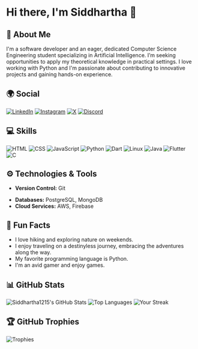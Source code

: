 # Hi there, I'm Siddhartha 👋

## 🌱 About Me
I'm a software developer and an eager, dedicated Computer Science Engineering student specializing in Artificial Intelligence. I’m seeking opportunities to apply my theoretical knowledge in practical settings. I love working with Python and I'm passionate about contributing to innovative projects and gaining hands-on experience.

## 🌍 Social
[![LinkedIn](https://img.shields.io/badge/LinkedIn-100000?style=flat&logo=linkedin&logoColor=0A66C2)](https://linkedin.com/in/bhargava-siddhartha-9a0aa1292/)
[![Instagram](https://img.shields.io/badge/Instagram-100000?style=flat&logo=instagram&logoColor=E1306C)](https://instagram.com/_bhargava_siddhartha_)
[![X](https://img.shields.io/badge/X-100000?style=flat&logo=x&logoColor=1DA1F2)](https://x.com/siddhartha1215)
[![Discord](https://img.shields.io/badge/Discord-100000?style=flat&logo=discord&logoColor=7289DA)](https://discord.com/users/siddhartha1215)

## 💻 Skills
![HTML](https://img.shields.io/badge/HTML-100000?style=flat&logo=html5&logoColor=E44D26)
![CSS](https://img.shields.io/badge/CSS-100000?style=flat&logo=css3&logoColor=1572B6)
![JavaScript](https://img.shields.io/badge/JavaScript-100000?style=flat&logo=javascript&logoColor=F7DF1E)
![Python](https://img.shields.io/badge/Python-100000?style=flat&logo=python&logoColor=3776AB)
![Dart](https://img.shields.io/badge/Dart-100000?style=flat&logo=dart&logoColor=00BFFF)
![Linux](https://img.shields.io/badge/Linux-100000?style=flat&logo=linux&logoColor=FCC624)
![Java](https://img.shields.io/badge/Java-100000?style=flat&logo=java&logoColor=007396)
![Flutter](https://img.shields.io/badge/Flutter-100000?style=flat&logo=flutter&logoColor=02569B)
![C](https://img.shields.io/badge/C-100000?style=flat&logo=c&logoColor=A8B400)

<!--
## 🌟 Projects
- [Project 1](https://github.com/username/project1): A brief description of what this project does.
- [Project 2](https://github.com/username/project2): A brief description of what this project does.
-->

## ⚙️ Technologies & Tools
- **Version Control:** Git
<!--- **CI/CD:** GitHub Actions, Travis CI -->
- **Databases:** PostgreSQL, MongoDB
- **Cloud Services:** AWS, Firebase

<!--
## 📝 Blog Posts
- [Understanding Python Decorators](https://yourblog.com/understanding-python-decorators)
- [Building a React App from Scratch](https://yourblog.com/building-a-react-app) 
-->

## 🤔 Fun Facts
- I love hiking and exploring nature on weekends.
- I enjoy traveling on a destinyless journey, embracing the adventures along the way.
- My favorite programming language is Python.
- I'm an avid gamer and enjoy games.

## 📊 GitHub Stats
![Siddhartha1215's GitHub Stats](https://github-readme-stats.vercel.app/api?username=Siddhartha1215&show_icons=true&theme=radical)
![Top Languages](https://github-readme-stats.vercel.app/api/top-langs/?username=Siddhartha1215&layout=compact&theme=radical)
![Your Streak](https://github-readme-streak-stats.herokuapp.com/?user=Siddhartha1215&theme=radical)

## 🏆 GitHub Trophies
![Trophies](https://github-profile-trophy.vercel.app/?username=Siddhartha1215&theme=radical&no-frame=true&margin-w=15)
